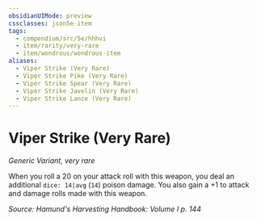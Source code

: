 ```yaml
---
obsidianUIMode: preview
cssclasses: json5e-item
tags:
  - compendium/src/5e/hhhvi
  - item/rarity/very-rare
  - item/wondrous/wondrous-item
aliases:
  - Viper Strike (Very Rare)
  - Viper Strike Pike (Very Rare)
  - Viper Strike Spear (Very Rare)
  - Viper Strike Javelin (Very Rare)
  - Viper Strike Lance (Very Rare)
---
```

# Viper Strike (Very Rare)
*Generic Variant, very rare*  


When you roll a 20 on your attack roll with this weapon, you deal an additional `dice: 14|avg` (`14`) poison damage. You also gain a +1 to attack and damage rolls made with this weapon.

*Source: Hamund's Harvesting Handbook: Volume I p. 144*
